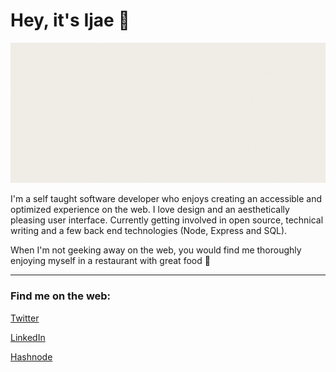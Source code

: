 # Hey, it's Ijae :blue_heart:

<img src="ijeomaemeruwa.gif" alt="ijeoma emeruwa gif" />

I'm a self taught software developer who enjoys creating an accessible and optimized experience on the web. I love design and an aesthetically pleasing user interface. Currently getting involved in open source, technical writing and a few back end technologies (Node, Express and SQL).

When I'm not geeking away on the web, you would find me thoroughly enjoying myself in a restaurant with great food :herb: 

---

### Find me on the web: 

[Twitter]("https://twitter.com/ijeomaemeruwa")

[LinkedIn]("https://linkedin/in/ijeoma-emeruwa)

[Hashnode]("https://helloijeoma.hashnode.dev/")
